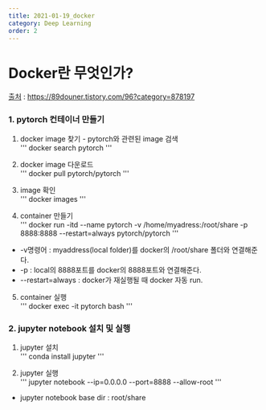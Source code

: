 ```yaml
---
title: 2021-01-19_docker
category: Deep Learning
order: 2
---
```


# Docker란 무엇인가?  
[출처](https://89douner.tistory.com/96?category=878197) : https://89douner.tistory.com/96?category=878197  

### 1. pytorch 컨테이너 만들기  
1) docker image 찾기 - pytorch와 관련된 image 검색  
'''
docker search pytorch
'''  

2) docker image 다운로드  
'''
docker pull pytorch/pytorch
'''  

3) image 확인  
'''
docker images
'''  

4) container 만들기  
'''
docker run -itd --name pytorch -v /home/myadress:/root/share -p 8888:8888 --restart=always pytorch/pytorch
'''  

- -v명령어 : myaddress(local folder)를 docker의 /root/share 폴더와 연결해준다.  
- -p : local의 8888포트를 docker의 8888포트와 연결해준다.  
- --restart=always : docker가 재실행될 때 docker 자동 run.  

5) container 실행  
'''
docker exec -it pytorch bash
'''  

### 2. jupyter notebook 설치 및 실행  
1) jupyter 설치  
'''
conda install jupyter
'''  

2) jupyter 실행  
'''
jupyter notebook --ip=0.0.0.0 --port=8888 --allow-root
'''  
* jupyter notebook base dir : root/share  


